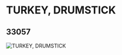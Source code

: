 # TURKEY, DRUMSTICK
## 33057
![TURKEY, DRUMSTICK](https://lc-www-live-s.legocdn.com/media/bricks/5/2/4106861.jpg)
